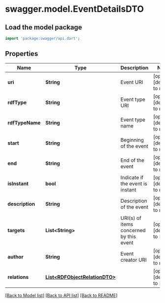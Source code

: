 # swagger.model.EventDetailsDTO

## Load the model package
```dart
import 'package:swagger/api.dart';
```

## Properties
Name | Type | Description | Notes
------------ | ------------- | ------------- | -------------
**uri** | **String** | Event URI | [optional] [default to null]
**rdfType** | **String** | Event type URI | [optional] [default to null]
**rdfTypeName** | **String** | Event type name | [optional] [default to null]
**start** | **String** | Beginning of the event | [optional] [default to null]
**end** | **String** | End of the event | [optional] [default to null]
**isInstant** | **bool** | Indicate if the event is instant | [optional] [default to null]
**description** | **String** | Description of the event | [optional] [default to null]
**targets** | **List&lt;String&gt;** | URI(s) of items concerned by this event | [optional] [default to []]
**author** | **String** | Event creator URI | [optional] [default to null]
**relations** | [**List&lt;RDFObjectRelationDTO&gt;**](RDFObjectRelationDTO.md) |  | [optional] [default to []]

[[Back to Model list]](../README.md#documentation-for-models) [[Back to API list]](../README.md#documentation-for-api-endpoints) [[Back to README]](../README.md)


